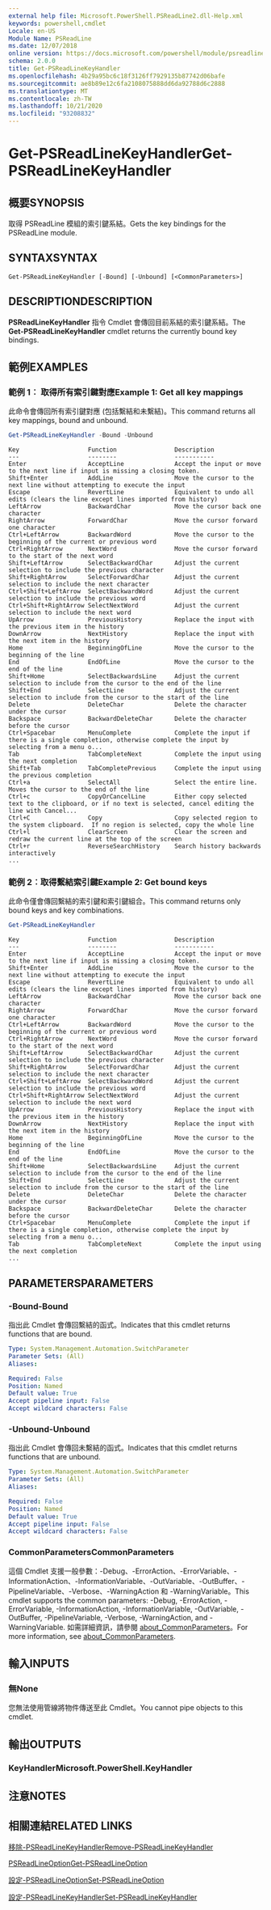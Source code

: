 ```yaml
---
external help file: Microsoft.PowerShell.PSReadLine2.dll-Help.xml
keywords: powershell,cmdlet
Locale: en-US
Module Name: PSReadLine
ms.date: 12/07/2018
online version: https://docs.microsoft.com/powershell/module/psreadline/get-psreadlinekeyhandler?view=powershell-7&WT.mc_id=ps-gethelp
schema: 2.0.0
title: Get-PSReadLineKeyHandler
ms.openlocfilehash: 4b29a95bc6c18f3126ff7929135b87742d06bafe
ms.sourcegitcommit: ae8b89e12c6fa2108075888dd6da92788d6c2888
ms.translationtype: MT
ms.contentlocale: zh-TW
ms.lasthandoff: 10/21/2020
ms.locfileid: "93208832"
---
```

# <span data-ttu-id="6e011-103">Get-PSReadLineKeyHandler</span><span class="sxs-lookup"><span data-stu-id="6e011-103">Get-PSReadLineKeyHandler</span></span>

## <span data-ttu-id="6e011-104">概要</span><span class="sxs-lookup"><span data-stu-id="6e011-104">SYNOPSIS</span></span>
<span data-ttu-id="6e011-105">取得 PSReadLine 模組的索引鍵系結。</span><span class="sxs-lookup"><span data-stu-id="6e011-105">Gets the key bindings for the PSReadLine module.</span></span>

## <span data-ttu-id="6e011-106">SYNTAX</span><span class="sxs-lookup"><span data-stu-id="6e011-106">SYNTAX</span></span>

```
Get-PSReadLineKeyHandler [-Bound] [-Unbound] [<CommonParameters>]
```

## <span data-ttu-id="6e011-107">DESCRIPTION</span><span class="sxs-lookup"><span data-stu-id="6e011-107">DESCRIPTION</span></span>

<span data-ttu-id="6e011-108">**PSReadLineKeyHandler** 指令 Cmdlet 會傳回目前系結的索引鍵系結。</span><span class="sxs-lookup"><span data-stu-id="6e011-108">The **Get-PSReadLineKeyHandler** cmdlet returns the currently bound key bindings.</span></span>

## <span data-ttu-id="6e011-109">範例</span><span class="sxs-lookup"><span data-stu-id="6e011-109">EXAMPLES</span></span>

### <span data-ttu-id="6e011-110">範例 1︰ 取得所有索引鍵對應</span><span class="sxs-lookup"><span data-stu-id="6e011-110">Example 1: Get all key mappings</span></span>

<span data-ttu-id="6e011-111">此命令會傳回所有索引鍵對應 (包括繫結和未繫結)。</span><span class="sxs-lookup"><span data-stu-id="6e011-111">This command returns all key mappings, bound and unbound.</span></span>

```powershell
Get-PSReadLineKeyHandler -Bound -Unbound
```

```Output
Key                   Function                Description
---                   --------                -----------
Enter                 AcceptLine              Accept the input or move to the next line if input is missing a closing token.
Shift+Enter           AddLine                 Move the cursor to the next line without attempting to execute the input
Escape                RevertLine              Equivalent to undo all edits (clears the line except lines imported from history)
LeftArrow             BackwardChar            Move the cursor back one character
RightArrow            ForwardChar             Move the cursor forward one character
Ctrl+LeftArrow        BackwardWord            Move the cursor to the beginning of the current or previous word
Ctrl+RightArrow       NextWord                Move the cursor forward to the start of the next word
Shift+LeftArrow       SelectBackwardChar      Adjust the current selection to include the previous character
Shift+RightArrow      SelectForwardChar       Adjust the current selection to include the next character
Ctrl+Shift+LeftArrow  SelectBackwardWord      Adjust the current selection to include the previous word
Ctrl+Shift+RightArrow SelectNextWord          Adjust the current selection to include the next word
UpArrow               PreviousHistory         Replace the input with the previous item in the history
DownArrow             NextHistory             Replace the input with the next item in the history
Home                  BeginningOfLine         Move the cursor to the beginning of the line
End                   EndOfLine               Move the cursor to the end of the line
Shift+Home            SelectBackwardsLine     Adjust the current selection to include from the cursor to the end of the line
Shift+End             SelectLine              Adjust the current selection to include from the cursor to the start of the line
Delete                DeleteChar              Delete the character under the cursor
Backspace             BackwardDeleteChar      Delete the character before the cursor
Ctrl+Spacebar         MenuComplete            Complete the input if there is a single completion, otherwise complete the input by selecting from a menu o...
Tab                   TabCompleteNext         Complete the input using the next completion
Shift+Tab             TabCompletePrevious     Complete the input using the previous completion
Ctrl+a                SelectAll               Select the entire line. Moves the cursor to the end of the line
Ctrl+c                CopyOrCancelLine        Either copy selected text to the clipboard, or if no text is selected, cancel editing the line with Cancel...
Ctrl+C                Copy                    Copy selected region to the system clipboard.  If no region is selected, copy the whole line
Ctrl+l                ClearScreen             Clear the screen and redraw the current line at the top of the screen
Ctrl+r                ReverseSearchHistory    Search history backwards interactively
...
```

### <span data-ttu-id="6e011-112">範例 2︰取得繫結索引鍵</span><span class="sxs-lookup"><span data-stu-id="6e011-112">Example 2: Get bound keys</span></span>

<span data-ttu-id="6e011-113">此命令僅會傳回繫結的索引鍵和索引鍵組合。</span><span class="sxs-lookup"><span data-stu-id="6e011-113">This command returns only bound keys and key combinations.</span></span>

```powershell
Get-PSReadLineKeyHandler
```

```Output
Key                   Function                Description
---                   --------                -----------
Enter                 AcceptLine              Accept the input or move to the next line if input is missing a closing token.
Shift+Enter           AddLine                 Move the cursor to the next line without attempting to execute the input
Escape                RevertLine              Equivalent to undo all edits (clears the line except lines imported from history)
LeftArrow             BackwardChar            Move the cursor back one character
RightArrow            ForwardChar             Move the cursor forward one character
Ctrl+LeftArrow        BackwardWord            Move the cursor to the beginning of the current or previous word
Ctrl+RightArrow       NextWord                Move the cursor forward to the start of the next word
Shift+LeftArrow       SelectBackwardChar      Adjust the current selection to include the previous character
Shift+RightArrow      SelectForwardChar       Adjust the current selection to include the next character
Ctrl+Shift+LeftArrow  SelectBackwardWord      Adjust the current selection to include the previous word
Ctrl+Shift+RightArrow SelectNextWord          Adjust the current selection to include the next word
UpArrow               PreviousHistory         Replace the input with the previous item in the history
DownArrow             NextHistory             Replace the input with the next item in the history
Home                  BeginningOfLine         Move the cursor to the beginning of the line
End                   EndOfLine               Move the cursor to the end of the line
Shift+Home            SelectBackwardsLine     Adjust the current selection to include from the cursor to the end of the line
Shift+End             SelectLine              Adjust the current selection to include from the cursor to the start of the line
Delete                DeleteChar              Delete the character under the cursor
Backspace             BackwardDeleteChar      Delete the character before the cursor
Ctrl+Spacebar         MenuComplete            Complete the input if there is a single completion, otherwise complete the input by selecting from a menu o...
Tab                   TabCompleteNext         Complete the input using the next completion
...
```

## <span data-ttu-id="6e011-114">PARAMETERS</span><span class="sxs-lookup"><span data-stu-id="6e011-114">PARAMETERS</span></span>

### <span data-ttu-id="6e011-115">-Bound</span><span class="sxs-lookup"><span data-stu-id="6e011-115">-Bound</span></span>

<span data-ttu-id="6e011-116">指出此 Cmdlet 會傳回繫結的函式。</span><span class="sxs-lookup"><span data-stu-id="6e011-116">Indicates that this cmdlet returns functions that are bound.</span></span>

```yaml
Type: System.Management.Automation.SwitchParameter
Parameter Sets: (All)
Aliases:

Required: False
Position: Named
Default value: True
Accept pipeline input: False
Accept wildcard characters: False
```

### <span data-ttu-id="6e011-117">-Unbound</span><span class="sxs-lookup"><span data-stu-id="6e011-117">-Unbound</span></span>

<span data-ttu-id="6e011-118">指出此 Cmdlet 會傳回未繫結的函式。</span><span class="sxs-lookup"><span data-stu-id="6e011-118">Indicates that this cmdlet returns functions that are unbound.</span></span>

```yaml
Type: System.Management.Automation.SwitchParameter
Parameter Sets: (All)
Aliases:

Required: False
Position: Named
Default value: True
Accept pipeline input: False
Accept wildcard characters: False
```

### <span data-ttu-id="6e011-119">CommonParameters</span><span class="sxs-lookup"><span data-stu-id="6e011-119">CommonParameters</span></span>

<span data-ttu-id="6e011-120">這個 Cmdlet 支援一般參數：-Debug、-ErrorAction、-ErrorVariable、-InformationAction、-InformationVariable、-OutVariable、-OutBuffer、-PipelineVariable、-Verbose、-WarningAction 和 -WarningVariable。</span><span class="sxs-lookup"><span data-stu-id="6e011-120">This cmdlet supports the common parameters: -Debug, -ErrorAction, -ErrorVariable, -InformationAction, -InformationVariable, -OutVariable, -OutBuffer, -PipelineVariable, -Verbose, -WarningAction, and -WarningVariable.</span></span> <span data-ttu-id="6e011-121">如需詳細資訊，請參閱 [about_CommonParameters](http://go.microsoft.com/fwlink/?LinkID=113216)。</span><span class="sxs-lookup"><span data-stu-id="6e011-121">For more information, see [about_CommonParameters](http://go.microsoft.com/fwlink/?LinkID=113216).</span></span>

## <span data-ttu-id="6e011-122">輸入</span><span class="sxs-lookup"><span data-stu-id="6e011-122">INPUTS</span></span>

### <span data-ttu-id="6e011-123">無</span><span class="sxs-lookup"><span data-stu-id="6e011-123">None</span></span>

<span data-ttu-id="6e011-124">您無法使用管線將物件傳送至此 Cmdlet。</span><span class="sxs-lookup"><span data-stu-id="6e011-124">You cannot pipe objects to this cmdlet.</span></span>

## <span data-ttu-id="6e011-125">輸出</span><span class="sxs-lookup"><span data-stu-id="6e011-125">OUTPUTS</span></span>

### <span data-ttu-id="6e011-126">KeyHandler</span><span class="sxs-lookup"><span data-stu-id="6e011-126">Microsoft.PowerShell.KeyHandler</span></span>

## <span data-ttu-id="6e011-127">注意</span><span class="sxs-lookup"><span data-stu-id="6e011-127">NOTES</span></span>

## <span data-ttu-id="6e011-128">相關連結</span><span class="sxs-lookup"><span data-stu-id="6e011-128">RELATED LINKS</span></span>

[<span data-ttu-id="6e011-129">移除-PSReadLineKeyHandler</span><span class="sxs-lookup"><span data-stu-id="6e011-129">Remove-PSReadLineKeyHandler</span></span>](Remove-PSReadLineKeyHandler.md)

[<span data-ttu-id="6e011-130">PSReadLineOption</span><span class="sxs-lookup"><span data-stu-id="6e011-130">Get-PSReadLineOption</span></span>](Get-PSReadLineOption.md)

[<span data-ttu-id="6e011-131">設定-PSReadLineOption</span><span class="sxs-lookup"><span data-stu-id="6e011-131">Set-PSReadLineOption</span></span>](Set-PSReadLineOption.md)

[<span data-ttu-id="6e011-132">設定-PSReadLineKeyHandler</span><span class="sxs-lookup"><span data-stu-id="6e011-132">Set-PSReadLineKeyHandler</span></span>](Set-PSReadLineKeyHandler.md)
